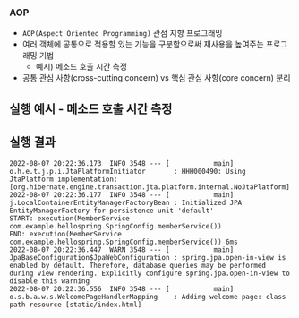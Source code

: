 ### AOP
* `AOP(Aspect Oriented Programming)` 관점 지향 프로그래밍
* 여러 객체에 공통으로 적용할 있는 기능을 구분함으로써 재사용을 높여주는 프로그래밍 기법
  * 예시) 메소드 호출 시간 측정
* 공통 관심 사항(cross-cutting concern) vs 핵심 관심 사항(core concern) 분리


## 실행 예시 - 메소드 호출 시간 측정

## 실행 결과
``` shell
2022-08-07 20:22:36.173  INFO 3548 --- [           main] o.h.e.t.j.p.i.JtaPlatformInitiator       : HHH000490: Using JtaPlatform implementation: [org.hibernate.engine.transaction.jta.platform.internal.NoJtaPlatform]
2022-08-07 20:22:36.177  INFO 3548 --- [           main] j.LocalContainerEntityManagerFactoryBean : Initialized JPA EntityManagerFactory for persistence unit 'default'
START: execution(MemberService com.example.hellospring.SpringConfig.memberService())
END: execution(MemberService com.example.hellospring.SpringConfig.memberService()) 6ms
2022-08-07 20:22:36.447  WARN 3548 --- [           main] JpaBaseConfiguration$JpaWebConfiguration : spring.jpa.open-in-view is enabled by default. Therefore, database queries may be performed during view rendering. Explicitly configure spring.jpa.open-in-view to disable this warning
2022-08-07 20:22:36.556  INFO 3548 --- [           main] o.s.b.a.w.s.WelcomePageHandlerMapping    : Adding welcome page: class path resource [static/index.html]
```
